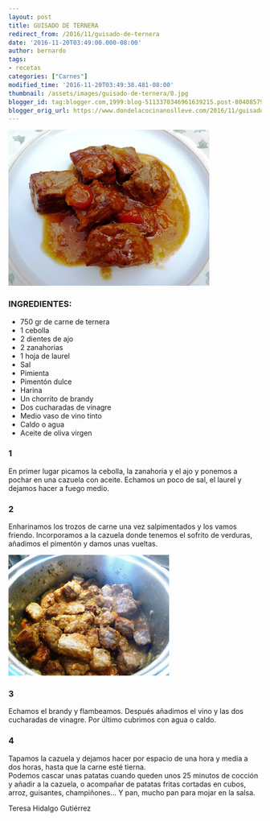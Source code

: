 ```yaml
---
layout: post
title: GUISADO DE TERNERA
redirect_from: /2016/11/guisado-de-ternera
date: '2016-11-20T03:49:00.000-08:00'
author: bernardo
tags:
- recetas
categories: ["Carnes"]
modified_time: '2016-11-20T03:49:38.481-08:00'
thumbnail: /assets/images/guisado-de-ternera/0.jpg
blogger_id: tag:blogger.com,1999:blog-5113370346961639215.post-8040857946779442225
blogger_orig_url: https://www.dondelacocinanoslleve.com/2016/11/guisado-de-ternera.html
---
```


![](/assets/images/guisado-de-ternera/0.jpg)

  
### INGREDIENTES:
* 750 gr de carne de ternera
* 1 cebolla
* 2 dientes de ajo
* 2 zanahorias
* 1 hoja de laurel
* Sal
* Pimienta
* Pimentón dulce
* Harina
* Un chorrito de brandy
* Dos cucharadas de vinagre
* Medio vaso de vino tinto
* Caldo o agua
* Aceite de oliva virgen  

### 1

En primer lugar picamos la cebolla, la zanahoria y el ajo y ponemos a pochar en una cazuela con aceite. Echamos un poco de sal, el laurel y dejamos hacer a fuego medio.  

### 2

Enharinamos los trozos de carne una vez salpimentados y los vamos friendo. Incorporamos a la cazuela donde tenemos el sofrito de verduras, añadimos el pimentón y damos unas vueltas.  

![](/assets/images/guisado-de-ternera/1.jpg)

  

### 3

Echamos el brandy y flambeamos. Después añadimos el vino y las dos cucharadas de vinagre. Por último cubrimos con agua o caldo.  

### 4

Tapamos la cazuela y dejamos hacer por espacio de una hora y media a dos horas, hasta que la carne esté tierna.  
Podemos cascar unas patatas cuando queden unos 25 minutos de cocción y añadir a la cazuela, o acompañar de patatas fritas cortadas en cubos, arroz, guisantes, champiñones... Y pan, mucho pan para mojar en la salsa.  

Teresa Hidalgo Gutiérrez
